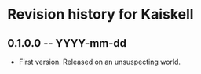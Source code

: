 # Revision history for Kaiskell

## 0.1.0.0 -- YYYY-mm-dd

* First version. Released on an unsuspecting world.
